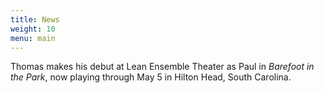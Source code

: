 ```yaml
---
title: News
weight: 10
menu: main
---
```


Thomas makes his debut at Lean Ensemble Theater as Paul in *Barefoot in the Park*, now playing through May 5 in Hilton Head, South Carolina.
